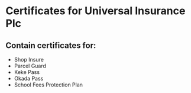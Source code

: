 # Certificates for Universal Insurance Plc

## Contain certificates for:

- Shop Insure
- Parcel Guard
- Keke Pass
- Okada Pass
- School Fees Protection Plan
